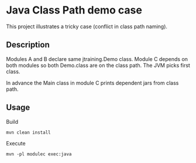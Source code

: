 # Java Class Path demo case

This project illustrates a tricky case (conflict in class path naming).

## Description

Modules A and B declare same jtraining.Demo class.
Module C depends on both modules so both Demo.class are on the class path.
The JVM picks first class.

In advance the Main class in module C prints dependent jars from class path.

## Usage

Build
```
mvn clean install
```

Execute
```
mvn -pl modulec exec:java
```